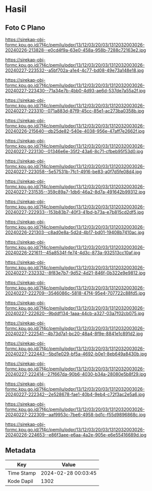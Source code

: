 # Hasil

## Foto C Plano

https://sirekap-obj-formc.kpu.go.id/7f4c/pemilu/pdpr/13/12/03/20/03/1312032003026-20240226-213828--e0cd4f9a-63e0-458a-958b-7288c72163e2.jpg

https://sirekap-obj-formc.kpu.go.id/7f4c/pemilu/pdpr/13/12/03/20/03/1312032003026-20240227-223532--a5bf702a-a1e4-4c77-bd08-49e73a148e18.jpg

https://sirekap-obj-formc.kpu.go.id/7f4c/pemilu/pdpr/13/12/03/20/03/1312032003026-20240227-223430--71a34e7b-4bb0-4d93-ae6d-537de7a55a2f.jpg

https://sirekap-obj-formc.kpu.go.id/7f4c/pemilu/pdpr/13/12/03/20/03/1312032003026-20240227-223310--071a883d-87f9-45cc-85e1-ac273ba0358b.jpg

https://sirekap-obj-formc.kpu.go.id/7f4c/pemilu/pdpr/13/12/03/20/03/1312032003026-20240226-215640--db25de82-540e-4038-956e-47aff7e2662f.jpg

https://sirekap-obj-formc.kpu.go.id/7f4c/pemilu/pdpr/13/12/03/20/03/1312032003026-20240227-223130--01346e6e-35f2-43a6-8c71-cfbeb95f53d0.jpg

https://sirekap-obj-formc.kpu.go.id/7f4c/pemilu/pdpr/13/12/03/20/03/1312032003026-20240227-223058--5e57531b-7fc1-4916-be83-a0f7d5fe08d4.jpg

https://sirekap-obj-formc.kpu.go.id/7f4c/pemilu/pdpr/13/12/03/20/03/1312032003026-20240227-231535--359c89a7-1db6-46a2-8d7a-491642b99312.jpg

https://sirekap-obj-formc.kpu.go.id/7f4c/pemilu/pdpr/13/12/03/20/03/1312032003026-20240227-222933--153b83b7-40f3-41bd-b73a-e7b815cd2df5.jpg

https://sirekap-obj-formc.kpu.go.id/7f4c/pemilu/pdpr/13/12/03/20/03/1312032003026-20240226-221303--c8ad0e8a-5d2d-4b17-bd01-19408b7410ac.jpg

https://sirekap-obj-formc.kpu.go.id/7f4c/pemilu/pdpr/13/12/03/20/03/1312032003026-20240226-221611--45a8534f-fe74-4d3c-873a-932513cc10af.jpg

https://sirekap-obj-formc.kpu.go.id/7f4c/pemilu/pdpr/13/12/03/20/03/1312032003026-20240227-232332--8f83e7b7-9d52-4d21-846f-0b322e9e9812.jpg

https://sirekap-obj-formc.kpu.go.id/7f4c/pemilu/pdpr/13/12/03/20/03/1312032003026-20240227-222709--3546086c-5818-47f4-95e4-707722c88fd5.jpg

https://sirekap-obj-formc.kpu.go.id/7f4c/pemilu/pdpr/13/12/03/20/03/1312032003026-20240227-222620--9bddf134-1aaa-44cb-a327-03a7f02cb075.jpg

https://sirekap-obj-formc.kpu.go.id/7f4c/pemilu/pdpr/13/12/03/20/03/1312032003026-20240227-222541--4b73d7a1-bc20-48a4-8f9e-8841e1c891d2.jpg

https://sirekap-obj-formc.kpu.go.id/7f4c/pemilu/pdpr/13/12/03/20/03/1312032003026-20240227-222443--5bd1e029-bf5a-4692-b0e1-8eb649a8430b.jpg

https://sirekap-obj-formc.kpu.go.id/7f4c/pemilu/pdpr/13/12/03/20/03/1312032003026-20240227-222414--27f667da-90b6-4030-b34a-28080e5b8f29.jpg

https://sirekap-obj-formc.kpu.go.id/7f4c/pemilu/pdpr/13/12/03/20/03/1312032003026-20240227-222342--2e528678-fae1-40b4-9eb4-c72f3ac2e5a6.jpg

https://sirekap-obj-formc.kpu.go.id/7f4c/pemilu/pdpr/13/12/03/20/03/1312032003026-20240227-222309--aaf9953c-7be6-4958-bd1c-f55d9896868c.jpg

https://sirekap-obj-formc.kpu.go.id/7f4c/pemilu/pdpr/13/12/03/20/03/1312032003026-20240226-224653--e86f3aee-e6aa-4a2e-905e-e6e55416689d.jpg


## Metadata

| Key        | Value               |
| ---------- | ------------------- |
| Time Stamp | 2024-02-28 00:03:45 |
| Kode Dapil | 1302                |



